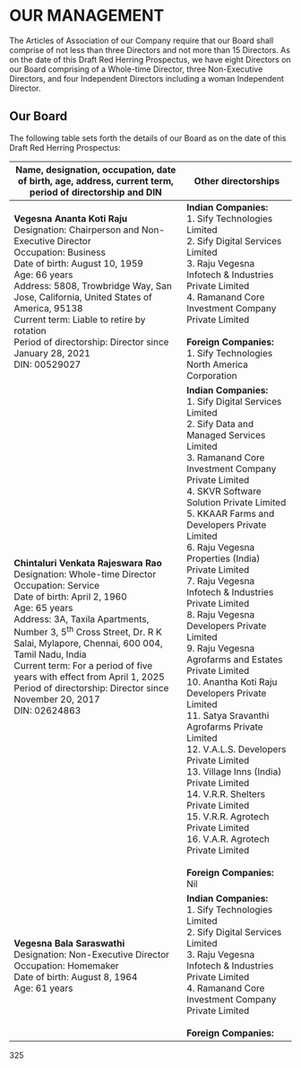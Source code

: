 # OUR MANAGEMENT

The Articles of Association of our Company require that our Board shall comprise of not less than three Directors and not more than 15 Directors. As on the date of this Draft Red Herring Prospectus, we have eight Directors on our Board comprising of a Whole-time Director, three Non-Executive Directors, and four Independent Directors including a woman Independent Director.

## Our Board

The following table sets forth the details of our Board as on the date of this Draft Red Herring Prospectus:

<table><thead><tr><th>Name, designation, occupation, date of birth, age, address, current term, period of directorship and DIN</th><th>Other directorships</th></tr></thead><tbody><tr><td><strong>Vegesna Ananta Koti Raju</strong><br>Designation: Chairperson and Non-Executive Director<br>Occupation: Business<br>Date of birth: August 10, 1959<br>Age: 66 years<br>Address: 5808, Trowbridge Way, San Jose, California, United States of America, 95138<br>Current term: Liable to retire by rotation<br>Period of directorship: Director since January 28, 2021<br>DIN: 00529027</td><td><strong>Indian Companies:</strong><br>1. Sify Technologies Limited<br>2. Sify Digital Services Limited<br>3. Raju Vegesna Infotech & Industries Private Limited<br>4. Ramanand Core Investment Company Private Limited<br><br><strong>Foreign Companies:</strong><br>1. Sify Technologies North America Corporation</td></tr><tr><td><strong>Chintaluri Venkata Rajeswara Rao</strong><br>Designation: Whole-time Director<br>Occupation: Service<br>Date of birth: April 2, 1960<br>Age: 65 years<br>Address: 3A, Taxila Apartments, Number 3, 5<sup>th</sup> Cross Street, Dr. R K Salai, Mylapore, Chennai, 600 004, Tamil Nadu, India<br>Current term: For a period of five years with effect from April 1, 2025<br>Period of directorship: Director since November 20, 2017<br>DIN: 02624863</td><td><strong>Indian Companies:</strong><br>1. Sify Digital Services Limited<br>2. Sify Data and Managed Services Limited<br>3. Ramanand Core Investment Company Private Limited<br>4. SKVR Software Solution Private Limited<br>5. KKAAR Farms and Developers Private Limited<br>6. Raju Vegesna Properties (India) Private Limited<br>7. Raju Vegesna Infotech & Industries Private Limited<br>8. Raju Vegesna Developers Private Limited<br>9. Raju Vegesna Agrofarms and Estates Private Limited<br>10. Anantha Koti Raju Developers Private Limited<br>11. Satya Sravanthi Agrofarms Private Limited<br>12. V.A.L.S. Developers Private Limited<br>13. Village Inns (India) Private Limited<br>14. V.R.R. Shelters Private Limited<br>15. V.R.R. Agrotech Private Limited<br>16. V.A.R. Agrotech Private Limited<br><br><strong>Foreign Companies:</strong><br>Nil</td></tr><tr><td><strong>Vegesna Bala Saraswathi</strong><br>Designation: Non-Executive Director<br>Occupation: Homemaker<br>Date of birth: August 8, 1964<br>Age: 61 years</td><td><strong>Indian Companies:</strong><br>1. Sify Technologies Limited<br>2. Sify Digital Services Limited<br>3. Raju Vegesna Infotech & Industries Private Limited<br>4. Ramanand Core Investment Company Private Limited<br><br><strong>Foreign Companies:</strong></td></tr></tbody></table>

325